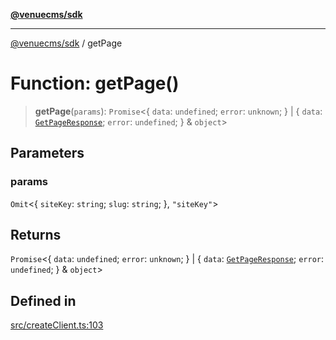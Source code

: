 [**@venuecms/sdk**](../README.md)

***

[@venuecms/sdk](../README.md) / getPage

# Function: getPage()

> **getPage**(`params`): `Promise`\<\{ `data`: `undefined`; `error`: `unknown`; \} \| \{ `data`: [`GetPageResponse`](../type-aliases/GetPageResponse.md); `error`: `undefined`; \} & `object`\>

## Parameters

### params

`Omit`\<\{ `siteKey`: `string`; `slug`: `string`; \}, `"siteKey"`\>

## Returns

`Promise`\<\{ `data`: `undefined`; `error`: `unknown`; \} \| \{ `data`: [`GetPageResponse`](../type-aliases/GetPageResponse.md); `error`: `undefined`; \} & `object`\>

## Defined in

[src/createClient.ts:103](https://github.com/venuecms/sdk/blob/a3bf0842ec96c76796c1e38dad50663c7f41ebc3/src/createClient.ts#L103)
